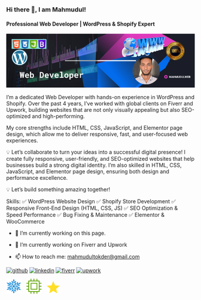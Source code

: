 ### Hi there 👋, I am Mahmudul!
#### Professional Web Developer | WordPress & Shopify Expert
![Professional Web Developer | WordPress & Shopify Expert](https://raw.githubusercontent.com/mahmudulweb/assets/refs/heads/main/Mahmudulweb.png)

I’m a dedicated Web Developer with hands-on experience in WordPress and Shopify.
Over the past 4 years, I’ve worked with global clients on Fiverr and Upwork, building websites that are not only visually appealing but also SEO-optimized and high-performing.

My core strengths include HTML, CSS, JavaScript, and Elementor page design, which allow me to deliver responsive, fast, and user-focused web experiences.

💡 Let’s collaborate to turn your ideas into a successful digital presence! I create fully responsive, user-friendly, and SEO-optimized websites that help businesses build a strong digital identity.
I’m also skilled in HTML, CSS, JavaScript, and Elementor page design, ensuring both design and performance excellence.

💡 Let’s build something amazing together!

Skills: ✅ WordPress Website Design ✅ Shopify Store Development ✅ Responsive Front-End Design (HTML, CSS, JS) ✅ SEO Optimization & Speed Performance ✅ Bug Fixing & Maintenance ✅ Elementor & WooCommerce

- 🔭 I’m currently working on this page. 


- 🔭 I’m currently working on Fiverr and Upwork 
- 📫 How to reach me: mahmudultokder@gmail.com 


[<img src='https://cdn.jsdelivr.net/npm/simple-icons@3.0.1/icons/github.svg' alt='github' height='40'>](https://github.com/https://github.com/mahmudulweb)  [<img src='https://cdn.jsdelivr.net/npm/simple-icons@3.0.1/icons/linkedin.svg' alt='linkedin' height='40'>](https://www.linkedin.com/in/https://www.linkedin.com/in/mahmudul-hasan-82b3191b4/)  [<img src='https://cdn.jsdelivr.net/npm/simple-icons@3.0.1/icons/fiverr.svg' alt='fiverr' height='40'>](https://www.fiverr.com/users/proficient489)  [<img src='https://cdn.jsdelivr.net/npm/simple-icons@3.0.1/icons/upwork.svg' alt='upwork' height='40'>](https://www.upwork.com/freelancers/~0161934be3f1c3631c?mp_source=share)  

<a href='https://archiveprogram.github.com/'><img src='https://raw.githubusercontent.com/acervenky/animated-github-badges/master/assets/acbadge.gif' width='40' height='40'></a> <a href='https://docs.github.com/en/developers'><img src='https://raw.githubusercontent.com/acervenky/animated-github-badges/master/assets/devbadge.gif' width='40' height='40'></a> <a href='https://stars.github.com/'><img src='https://raw.githubusercontent.com/acervenky/animated-github-badges/master/assets/starbadge.gif' width='35' height='35'></a>




